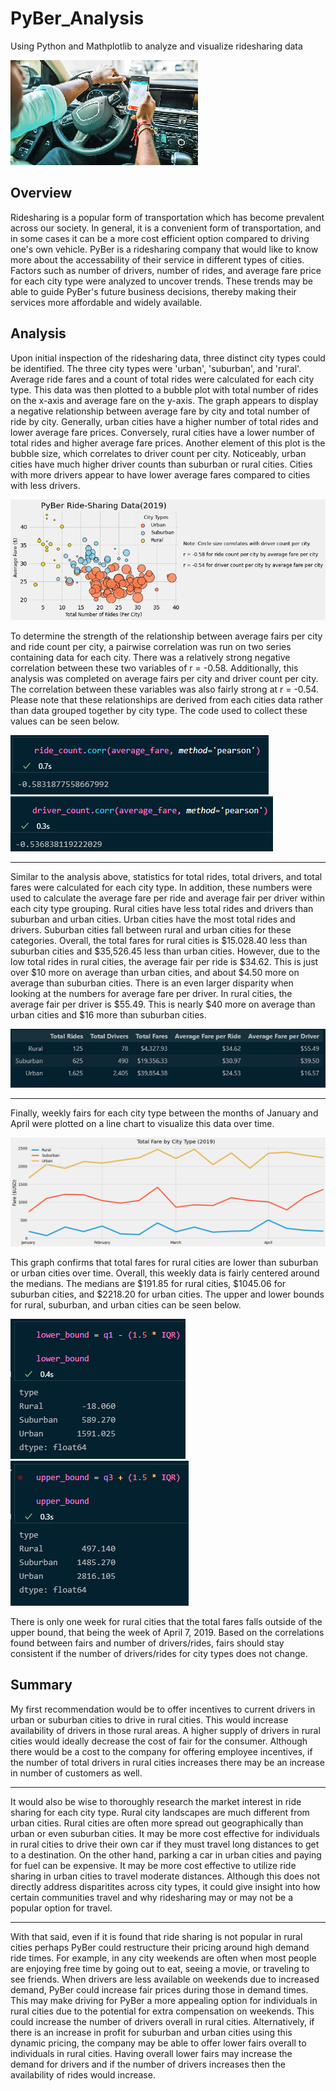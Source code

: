 # PyBer_Analysis
Using Python and Mathplotlib to analyze and visualize ridesharing data

![RS](https://github.com/Mots94/PyBer_Analysis/blob/main/analysis/ride_share.png)

## Overview
Ridesharing is a popular form of transportation which has become prevalent across our society.  In general, it is a convenient form of transportation, and in some cases it can be a more cost efficient option compared to driving one's own vehicle.  PyBer is a ridesharing company that would like to know more about the accessability of their service in different types of cities.  Factors such as number of drivers, number of rides, and average fare price for each city type were analyzed to uncover trends.  These trends may be able to guide PyBer's future business decisions, thereby making their services more affordable and widely available.

## Analysis
Upon initial inspection of the ridesharing data, three distinct city types could be identified.  The three city types were 'urban', 'suburban', and 'rural'.  Average ride fares and a count of total rides were calculated for each city type.  This data was then plotted to a bubble plot with total number of rides on the x-axis and average fare on the y-axis.  The graph appears to display a negative relationship between average fare by city and total number of ride by city.  Generally, urban cities have a higher number of total rides and lower average fare prices.  Conversely, rural cities have a lower number of total rides and higher average fare prices.  Another element of this plot is the bubble size, which correlates to driver count per city.  Noticeably, urban cities have much higher driver counts than suburban or rural cities.  Cities with more drivers appear to have lower average fares compared to cities with less drivers.  

![Fig1](https://github.com/Mots94/PyBer_Analysis/blob/main/analysis/Fig1.png)

To determine the strength of the relationship between average fairs per city and ride count per city, a pairwise correlation was run on two series containing data for each city.  There was a relatively strong negative correlation between these two variables of r = -0.58.  Additionally, this analysis was completed on average fairs per city and driver count per city.  The correlation between these variables was also fairly strong at r = -0.54.  Please note that these relationships are derived from each cities data rather than data grouped together by city type.  The code used to collect these values can be seen below.

![RFC](https://github.com/Mots94/PyBer_Analysis/blob/main/analysis/rides_fare_corr.PNG) 
![DFC](https://github.com/Mots94/PyBer_Analysis/blob/main/analysis/driver_fare_corr.PNG)

---
Similar to the analysis above, statistics for total rides, total drivers, and total fares were calculated for each city type.  In addition, these numbers were used to calculate the average fare per ride and average fair per driver within each city type grouping.  Rural cities have less total rides and drivers than suburban and urban cities.  Urban cities have the most total rides and drivers.  Suburban cities fall between rural and urban cities for these categories.  Overall, the total fares for rural cities is $15.028.40 less than suburban cities and $35,526.45 less than urban cities.  However, due to the low total rides in rural cities, the average fair per ride is $34.62.  This is just over $10 more on average than urban cities, and about $4.50 more on average than suburban cities.  There is an even larger disparity when looking at the numbers for average fare per driver.  In rural cities, the average fair per driver is $55.49.  This is nearly $40 more on average than urban cities and $16 more than suburban cities.

![FS](https://github.com/Mots94/PyBer_Analysis/blob/main/analysis/Fare_Summary.PNG)

---
Finally, weekly fairs for each city type between the months of January and April were plotted on a line chart to visualize this data over time. 

![TFL](https://github.com/Mots94/PyBer_Analysis/blob/main/analysis/Fig8.png)

This graph confirms that total fares for rural cities are lower than suburban or urban cities over time.  Overall, this weekly data is fairly centered around the medians.  The medians are $191.85 for rural cities, $1045.06 for suburban cities, and $2218.20 for urban cities.  The upper and lower bounds for rural, suburban, and urban cities can be seen below.

![LB](https://github.com/Mots94/PyBer_Analysis/blob/main/analysis/lower_bound.PNG) ![UB](https://github.com/Mots94/PyBer_Analysis/blob/main/analysis/upper_bound.PNG)

There is only one week for rural cities that the total fares falls outside of the upper bound, that being the week of April 7, 2019.  Based on the correlations found between fairs and number of drivers/rides, fairs should stay consistent if the number of drivers/rides for city types does not change.  

## Summary
My first recommendation would be to offer incentives to current drivers in urban or suburban cities to drive in rural cities. This would increase availability of drivers in those rural areas.  A higher supply of drivers in rural cities would ideally decrease the cost of fair for the consumer.  Although there would be a cost to the company for offering employee incentives, if the number of total drivers in rural cities increases there may be an increase in number of customers as well.

---
It would also be wise to thoroughly research the market interest in ride sharing for each city type.  Rural city landscapes are much different from urban cities. Rural cities are often more spread out geographically than urban or even suburban cities.  It may be more cost effective for individuals in rural cities to drive their own car if they must travel long distances to get to a destination.  On the other hand, parking a car in urban cities and paying for fuel can be expensive.  It may be more cost effective to utilize ride sharing in urban cities to travel moderate distances.  Although this does not directly address disparitites across city types, it could give insight into how certain communities travel and why ridesharing may or may not be a popular option for travel.

---
With that said, even if it is found that ride sharing is not popular in rural cities perhaps PyBer could restructure their pricing around high demand ride times.  For example, in any city weekends are often when most people are enjoying free time by going out to eat, seeing a movie, or traveling to see friends.  When drivers are less available on weekends due to increased demand, PyBer could increase fair prices during those in demand times.  This may make driving for PyBer a more appealing option for individuals in rural cities due to the potential for extra compensation on weekends.  This could increase the number of drivers overall in rural cities.  Alternatively, if there is an increase in profit for suburban and urban cities using this dynamic pricing, the company may be able to offer lower fairs overall to individuals in rural cities.  Having overall lower fairs may increase the demand for drivers and if the number of drivers increases then the availability of rides would increase. 
